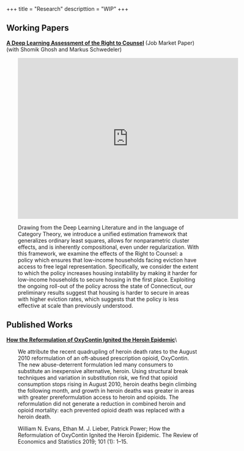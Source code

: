 +++
title = "Research"
descripttion = "WIP"
+++

## Working Papers

**[A Deep Learning Assessment of the Right to Counsel](https://github.com/pharringtonp19/jmp_paper/blob/main/jmp.pdf)** (Job Market Paper) (with Shomik Ghosh and Markus Schwedeler)
<div style="padding-left: 30px;">

<iframe src="https://slides.com/pharringtonp19/rtc/embed" width="576" height="420" title="rtc" scrolling="no" frameborder="0" webkitallowfullscreen mozallowfullscreen allowfullscreen></iframe>

Drawing from the Deep Learning Literature and in the language of Category Theory, we introduce a unified estimation framework that generalizes ordinary least squares, allows for nonparametric cluster effects, and is inherently compositional, even under regularization. With this framework, we examine the effects of the Right to Counsel: a policy which ensures that low-income households facing eviction have access to free legal representation. Specifically, we consider the extent to which the policy increases housing instability by making it harder for low-income households to secure housing in the first place. Exploiting the ongoing roll-out of the policy across the state of Connecticut, our preliminary results suggest that housing is harder to secure in areas with higher eviction rates, which suggests  that the policy is less effective at scale than previously understood. 
</div>

<!-- **[Regularizing the Forward Pass](https://github.com/pharringtonp19/rfp_paper/blob/main/Regularizing_the_Forward_Pass.pdf)** (with Shomik Ghosh and Markus Schwedeler)
<div style="padding-left: 30px;">
Applied microeconomic analysis involves making tradeoffs -- assessing which issues are first order, and which can potentially be addressed in an appendix or not at all. Based the recent deep learning literature on gradient based meta-learning and regularized neural ordinary differential equations, and in the language of category theory, we introduce a unified structure that allows one to think through these tradeoffs (as our structure generalizes OLS, allows for nonparametric cluster effects, and is inherently compositional even under regularization). We apply this framework to a variety of applied microeconomic contexts estimating average, local, and heterogeneous treatment effects.
</div> -->

## Published Works 
**[How the Reformulation of OxyContin Ignited the Heroin Epidemic](https://direct.mit.edu/rest/article-abstract/101/1/1/58660/How-the-Reformulation-of-OxyContin-Ignited-the?redirectedFrom=fulltext)**\
<div style="padding-left: 30px;">
We attribute the recent quadrupling of heroin death rates to the August 2010 reformulation of an oft-abused prescription opioid, OxyContin. The new abuse-deterrent formulation led many consumers to substitute an inexpensive alternative, heroin. Using structural break techniques and variation in substitution risk, we find that opioid consumption stops rising in August 2010, heroin deaths begin climbing the following month, and growth in heroin deaths was greater in areas with greater prereformulation access to heroin and opioids. The reformulation did not generate a reduction in combined heroin and opioid mortality: each prevented opioid death was replaced with a heroin death.

William N. Evans, Ethan M. J. Lieber, Patrick Power; How the Reformulation of OxyContin Ignited the Heroin Epidemic. The Review of Economics and Statistics 2019; 101 (1): 1–15.







